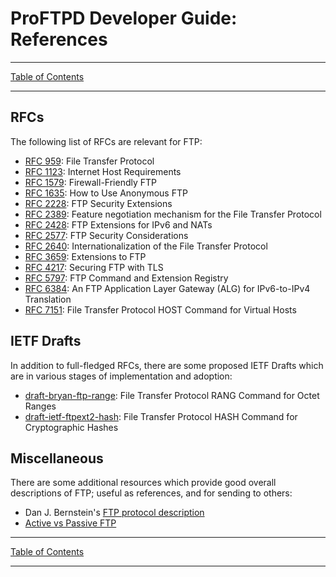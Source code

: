 # ProFTPD Developer Guide: References

---

[Table of Contents](toc.md)

---

## RFCs

The following list of RFCs are relevant for FTP:

* [RFC 959](https://tools.ietf.org/html/rfc959): File Transfer Protocol
* [RFC 1123](https://tools.ietf.org/html/rfc1123#section-4): Internet Host Requirements
* [RFC 1579](https://tools.ietf.org/html/rfc1579): Firewall-Friendly FTP
* [RFC 1635](https://tools.ietf.org/html/rfc1635): How to Use Anonymous FTP
* [RFC 2228](https://tools.ietf.org/html/rfc2228): FTP Security Extensions
* [RFC 2389](https://tools.ietf.org/html/rfc2389): Feature negotiation
  mechanism for the File Transfer Protocol
* [RFC 2428](https://tools.ietf.org/html/rfc2428): FTP Extensions for IPv6 and
  NATs
* [RFC 2577](https://tools.ietf.org/html/rfc2577): FTP Security Considerations
* [RFC 2640](https://tools.ietf.org/html/rfc2640): Internationalization of the
  File Transfer Protocol
* [RFC 3659](https://tools.ietf.org/html/rfc3659): Extensions to FTP
* [RFC 4217](https://tools.ietf.org/html/rfc4217): Securing FTP with TLS
* [RFC 5797](https://tools.ietf.org/html/rfc5797): FTP Command and Extension
  Registry
* [RFC 6384](https://tools.ietf.org/html/rfc6384): An FTP Application Layer
  Gateway (ALG) for IPv6-to-IPv4 Translation
* [RFC 7151](https://tools.ietf.org/html/rfc7151): File Transfer Protocol HOST
  Command for Virtual Hosts

## IETF Drafts

In addition to full-fledged RFCs, there are some proposed IETF Drafts which
are in various stages of implementation and adoption:

* [draft-bryan-ftp-range](https://tools.ietf.org/html/draft-bryan-ftp-range-08):
  File Transfer Protocol RANG Command for Octet Ranges
* [draft-ietf-ftpext2-hash](https://tools.ietf.org/html/draft-ietf-ftpext2-hash-03): File Transfer Protocol HASH Command for Cryptographic Hashes

## Miscellaneous

There are some additional resources which provide good overall descriptions
of FTP; useful as references, and for sending to others:

* Dan J. Bernstein's [FTP protocol description](http://cr.yp.to/ftp.html)
* [Active vs Passive FTP](http://slacksite.com/other/ftp.html)

---

[Table of Contents](toc.md)

---

